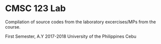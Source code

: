 # CMSC 123 Lab
Compilation of source codes from the laboratory excercises/MPs from the course.

First Semester, A.Y 2017-2018
University of the Philippines Cebu
